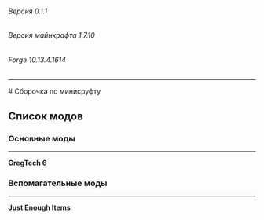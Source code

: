 ###### Версия 0.1.1
###### Версия майнкрафта 1.7.10
###### Forge 10.13.4.1614
<hr>
# Сборочка по минисруфту


## Список модов

### Основные моды
<hr>

**GregTech 6**

### Вспомагательные моды
<hr>

**Just Enough Items**
